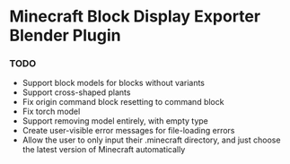 # Minecraft Block Display Exporter Blender Plugin


### TODO
 - Support block models for blocks without variants
 - Support cross-shaped plants
 - Fix origin command block resetting to command block
 - Fix torch model
 - Support removing model entirely, with empty type
 - Create user-visible error messages for file-loading errors
 - Allow the user to only input their .minecraft directory, and just choose the latest version of Minecraft automatically
